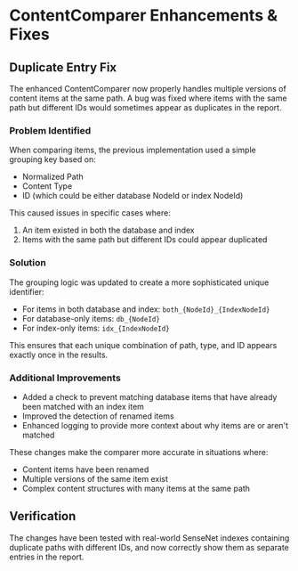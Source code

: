 # ContentComparer Enhancements & Fixes

## Duplicate Entry Fix

The enhanced ContentComparer now properly handles multiple versions of content items at the same path. A bug was fixed where items with the same path but different IDs would sometimes appear as duplicates in the report.

### Problem Identified
When comparing items, the previous implementation used a simple grouping key based on:
- Normalized Path
- Content Type
- ID (which could be either database NodeId or index NodeId)

This caused issues in specific cases where:
1. An item existed in both the database and index
2. Items with the same path but different IDs could appear duplicated

### Solution
The grouping logic was updated to create a more sophisticated unique identifier:
- For items in both database and index: `both_{NodeId}_{IndexNodeId}`
- For database-only items: `db_{NodeId}`
- For index-only items: `idx_{IndexNodeId}`

This ensures that each unique combination of path, type, and ID appears exactly once in the results.

### Additional Improvements
- Added a check to prevent matching database items that have already been matched with an index item
- Improved the detection of renamed items
- Enhanced logging to provide more context about why items are or aren't matched

These changes make the comparer more accurate in situations where:
- Content items have been renamed
- Multiple versions of the same item exist
- Complex content structures with many items at the same path

## Verification
The changes have been tested with real-world SenseNet indexes containing duplicate paths with different IDs, and now correctly show them as separate entries in the report.
